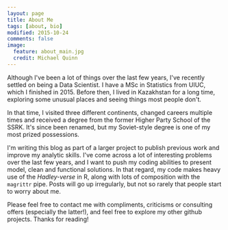 ```yaml
---
layout: page
title: About Me
tags: [about, bio]
modified: 2015-10-24
comments: false
image:
  feature: about_main.jpg
  credit: Michael Quinn
---
```


Although I've been a lot of things over the last few years, I've recently settled on being a Data Scientist. I have a MSc in Statistics from UIUC, which I finished in 2015. Before then, I lived in Kazakhstan for a long time, exploring some unusual places and seeing things most people don't.

In that time, I visited three different continents, changed careers multiple times and received a degree from the former Higher Party School of the SSRK. It's since been renamed, but my Soviet-style degree is one of my most prized possessions.

I'm writing this blog as part of a larger project to publish previous work and improve my analytic skills. I've come across a lot of interesting problems over the last few years, and I want to push my coding abilities to present model, clean and functional solutions. In that regard, my code makes heavy use of the *Hadley-verse* in R, along with lots of composition with the `magrittr` pipe. Posts will go up irregularly, but not so rarely that people start to worry about me.

Please feel free to contact me with compliments, criticisms or consulting offers (especially the latter!), and feel free to explore my other github projects. Thanks for reading!
